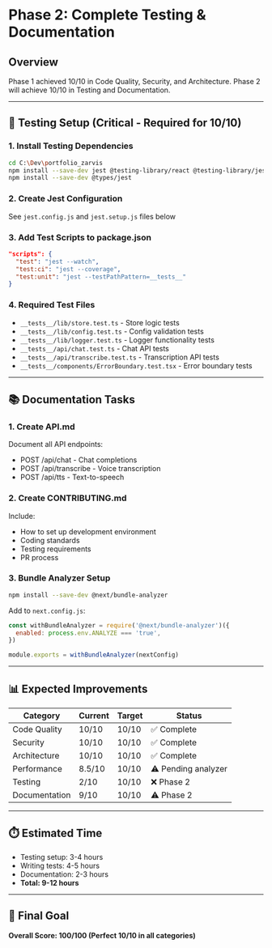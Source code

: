 # Phase 2: Complete Testing & Documentation

## Overview
Phase 1 achieved 10/10 in Code Quality, Security, and Architecture.
Phase 2 will achieve 10/10 in Testing and Documentation.

---

## 🧪 Testing Setup (Critical - Required for 10/10)

### 1. Install Testing Dependencies
```bash
cd C:\Dev\portfolio_zarvis
npm install --save-dev jest @testing-library/react @testing-library/jest-dom @testing-library/user-event jest-environment-jsdom
npm install --save-dev @types/jest
```

### 2. Create Jest Configuration
See `jest.config.js` and `jest.setup.js` files below

### 3. Add Test Scripts to package.json
```json
"scripts": {
  "test": "jest --watch",
  "test:ci": "jest --coverage",
  "test:unit": "jest --testPathPattern=__tests__"
}
```

### 4. Required Test Files
- `__tests__/lib/store.test.ts` - Store logic tests
- `__tests__/lib/config.test.ts` - Config validation tests
- `__tests__/lib/logger.test.ts` - Logger functionality tests
- `__tests__/api/chat.test.ts` - Chat API tests
- `__tests__/api/transcribe.test.ts` - Transcription API tests
- `__tests__/components/ErrorBoundary.test.tsx` - Error boundary tests

---

## 📚 Documentation Tasks

### 1. Create API.md
Document all API endpoints:
- POST /api/chat - Chat completions
- POST /api/transcribe - Voice transcription
- POST /api/tts - Text-to-speech

### 2. Create CONTRIBUTING.md
Include:
- How to set up development environment
- Coding standards
- Testing requirements
- PR process

### 3. Bundle Analyzer Setup
```bash
npm install --save-dev @next/bundle-analyzer
```

Add to `next.config.js`:
```javascript
const withBundleAnalyzer = require('@next/bundle-analyzer')({
  enabled: process.env.ANALYZE === 'true',
})

module.exports = withBundleAnalyzer(nextConfig)
```

---

## 📊 Expected Improvements

| Category | Current | Target | Status |
|----------|---------|--------|--------|
| Code Quality | 10/10 | 10/10 | ✅ Complete |
| Security | 10/10 | 10/10 | ✅ Complete |
| Architecture | 10/10 | 10/10 | ✅ Complete |
| Performance | 8.5/10 | 10/10 | ⚠️ Pending analyzer |
| Testing | 2/10 | 10/10 | ❌ Phase 2 |
| Documentation | 9/10 | 10/10 | ⚠️ Phase 2 |

---

## ⏱️ Estimated Time
- Testing setup: 3-4 hours
- Writing tests: 4-5 hours
- Documentation: 2-3 hours
- **Total: 9-12 hours**

---

## 🎯 Final Goal
**Overall Score: 100/100 (Perfect 10/10 in all categories)**
